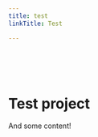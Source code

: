 ```yaml
---
title: test
linkTitle: Test

---
```


<br/>
<br/>
<br/>

# Test project

And some content!
